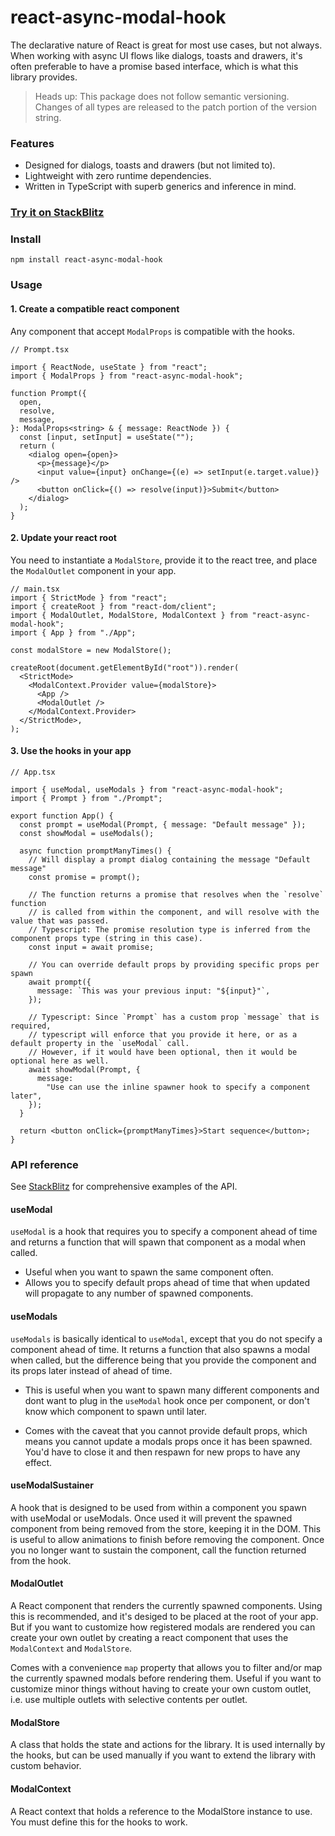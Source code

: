 # react-async-modal-hook

The declarative nature of React is great for most use cases, but not always.
When working with async UI flows like dialogs, toasts and drawers, it's often
preferable to have a promise based interface, which is what this library provides.

> Heads up: This package does not follow semantic versioning. Changes of all types are released to the patch portion of the version string.

### Features

- Designed for dialogs, toasts and drawers (but not limited to).
- Lightweight with zero runtime dependencies.
- Written in TypeScript with superb generics and inference in mind.

### [Try it on StackBlitz](https://stackblitz.com/edit/react-async-modal-hook)

### Install

    npm install react-async-modal-hook

### Usage

#### 1. Create a compatible react component

Any component that accept `ModalProps` is compatible with the hooks.

```tsx
// Prompt.tsx

import { ReactNode, useState } from "react";
import { ModalProps } from "react-async-modal-hook";

function Prompt({
  open,
  resolve,
  message,
}: ModalProps<string> & { message: ReactNode }) {
  const [input, setInput] = useState("");
  return (
    <dialog open={open}>
      <p>{message}</p>
      <input value={input} onChange={(e) => setInput(e.target.value)} />
      <button onClick={() => resolve(input)}>Submit</button>
    </dialog>
  );
}
```

#### 2. Update your react root

You need to instantiate a `ModalStore`, provide it to the react tree, and place the `ModalOutlet` component in your app.

```tsx
// main.tsx
import { StrictMode } from "react";
import { createRoot } from "react-dom/client";
import { ModalOutlet, ModalStore, ModalContext } from "react-async-modal-hook";
import { App } from "./App";

const modalStore = new ModalStore();

createRoot(document.getElementById("root")).render(
  <StrictMode>
    <ModalContext.Provider value={modalStore}>
      <App />
      <ModalOutlet />
    </ModalContext.Provider>
  </StrictMode>,
);
```

#### 3. Use the hooks in your app

```tsx
// App.tsx

import { useModal, useModals } from "react-async-modal-hook";
import { Prompt } from "./Prompt";

export function App() {
  const prompt = useModal(Prompt, { message: "Default message" });
  const showModal = useModals();

  async function promptManyTimes() {
    // Will display a prompt dialog containing the message "Default message"
    const promise = prompt();

    // The function returns a promise that resolves when the `resolve` function
    // is called from within the component, and will resolve with the value that was passed.
    // Typescript: The promise resolution type is inferred from the component props type (string in this case).
    const input = await promise;

    // You can override default props by providing specific props per spawn
    await prompt({
      message: `This was your previous input: "${input}"`,
    });

    // Typescript: Since `Prompt` has a custom prop `message` that is required,
    // typescript will enforce that you provide it here, or as a default property in the `useModal` call.
    // However, if it would have been optional, then it would be optional here as well.
    await showModal(Prompt, {
      message:
        "Use can use the inline spawner hook to specify a component later",
    });
  }

  return <button onClick={promptManyTimes}>Start sequence</button>;
}
```

### API reference

See [StackBlitz](#try-it-on-stackblitz) for comprehensive examples of the API.

#### useModal

`useModal` is a hook that requires you to specify a component ahead of time and returns a function that will spawn that component as a modal when called.

- Useful when you want to spawn the same component often.
- Allows you to specify default props ahead of time that when updated will propagate to any number of spawned components.

#### useModals

`useModals` is basically identical to `useModal`, except that you do not specify a component ahead of time.
It returns a function that also spawns a modal when called, but the difference being that you provide the component and its props later instead of ahead of time.

- This is useful when you want to spawn many different components and dont want to plug in the `useModal` hook once per component, or don't know which component to spawn until later.

- Comes with the caveat that you cannot provide default props, which means you cannot update a modals props once it has been spawned. You'd have to close it and then respawn for new props to have any effect.

#### useModalSustainer

A hook that is designed to be used from within a component you spawn with useModal or useModals.
Once used it will prevent the spawned component from being removed from the store, keeping it in the DOM.
This is useful to allow animations to finish before removing the component.
Once you no longer want to sustain the component, call the function returned from the hook.

#### ModalOutlet

A React component that renders the currently spawned components. Using this is recommended, and it's desiged to be placed at the root of your app. But if you want to customize how registered modals are rendered you can create your own outlet by creating a react component that uses the `ModalContext` and `ModalStore`.

Comes with a convenience `map` property that allows you to filter and/or map the currently spawned modals before rendering them. Useful if you want to customize minor things without having to create your own custom outlet, i.e. use multiple outlets with selective contents per outlet.

#### ModalStore

A class that holds the state and actions for the library. It is used internally by the hooks, but can be used manually if you want to extend the library with custom behavior.

#### ModalContext

A React context that holds a reference to the ModalStore instance to use. You must define this for the hooks to work.
